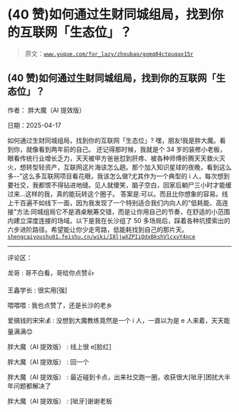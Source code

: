 # (40 赞)如何通过生财同城组局，找到你的互联网「生态位」？

> 原文：[`www.yuque.com/for_lazy/zhoubao/gomq84ctpuqax15r`](https://www.yuque.com/for_lazy/zhoubao/gomq84ctpuqax15r)

## (40 赞)如何通过生财同城组局，找到你的互联网「生态位」？

作者： 胖大魔（AI 提效版）

日期：2025-04-17

如何通过生财同城组局，找到你的互联网「生态位」? 嘿，朋友!我是胖大魔。看到你，就像看到两年前的自己。
还记得那时候，我就是个 34 岁的装修小老板，眼看传统行业增长乏力，天天被甲方爸爸怼到肝疼、被各种师傅折腾天天救火灭火，想转型轻资产，互联网这片海该怎么趟。那个加入知识星球的夜晚，看到这么多--"这么多互联网项目看花眼，我该怎么做?尤其作为一个典型的
i 人，每次想到要社交，我都恨不得钻进地缝。见人就傻笑，脑子空白，回家后躺尸三小时才能缓过来...这样的我，真的能玩转这个圈子。
答案是:可以。而且比你想象的容易。线上千百遍不如线下一面，因为我发现了一个特别适合我们内向人的"低耗能、高连接"方法:同城组局它不是酒桌觥筹交错，而是让你用自己的节奏，在舒适的小范围内建立深度连接的场域。以下是我在长沙组了 50 多场局后，踩着各种坑摸索出的六步进阶路径。希望能让你少走弯路，低能耗找到自己的那片天。 [`shengcaiyoushu01.feishu.cn/wiki/I8ljwXZPIiOdxBkshVlcxvY4nce`](https://shengcaiyoushu01.feishu.cn/wiki/I8ljwXZPIiOdxBkshVlcxvY4nce)

* * *

评论区：

龙哥 : 哥不白看，哥给你点赞👍

王鑫学长 : 很实用[强]

喂喂喂 : 我也点赞了，还是长沙的老乡

爱搞钱的宋宋💰 : 没想到大魔教练竟然是一个 i 人，一直以为是 e 人来着，天天能量满满😊

胖大魔（AI 提效版） : 线上很 e[脸红]

胖大魔（AI 提效版） : 回一个

胖大魔（AI 提效版） : 最近碰到卡点，出来社交跑一圈，收获很大[呲牙]困扰大半年问题都解决了

胖大魔（AI 提效版） : [呲牙]谢谢老板